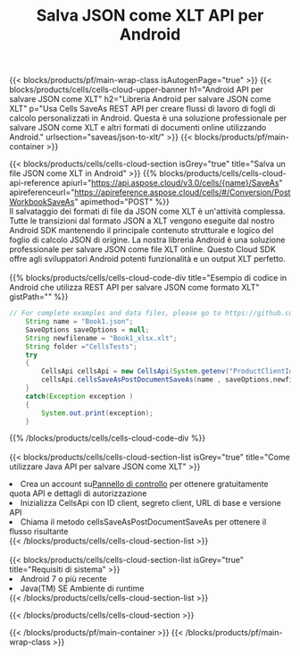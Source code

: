 ﻿---
title:  Salva JSON come XLT API per Android
description: Utilizzo di Aspose.Cells Cloud SDK per Android per salvare il file in formato JSON come file in formato XLT.
url: /it/android/saveas/json-to-xlt/
---
{{< blocks/products/pf/main-wrap-class isAutogenPage="true" >}}
{{< blocks/products/cells/cells-cloud-upper-banner h1="Android API per salvare JSON come XLT" h2="Libreria Android per salvare JSON come XLT" p="Usa Cells SaveAs REST API per creare flussi di lavoro di fogli di calcolo personalizzati in Android. Questa è una soluzione professionale per salvare JSON come XLT e altri formati di documenti online utilizzando Android." urlsection="saveas/json-to-xlt/" >}}
{{< blocks/products/pf/main-container >}}

{{< blocks/products/cells/cells-cloud-section isGrey="true" title="Salva un file JSON come XLT in Android" >}}
{{% blocks/products/cells/cells-cloud-api-reference apiurl="https://api.aspose.cloud/v3.0/cells/{name}/SaveAs" apireferenceurl="https://apireference.aspose.cloud/cells/#/Conversion/PostWorkbookSaveAs" apimethod="POST" %}}
<br/>
Il salvataggio dei formati di file da JSON come XLT è un'attività complessa. Tutte le transizioni dal formato JSON a XLT vengono eseguite dal nostro Android SDK mantenendo il principale contenuto strutturale e logico del foglio di calcolo JSON di origine. La nostra libreria Android è una soluzione professionale per salvare JSON come file XLT online. Questo Cloud SDK offre agli sviluppatori Android potenti funzionalità e un output XLT perfetto.
<br/>
<br/>
{{% blocks/products/cells/cells-cloud-code-div title="Esempio di codice in Android che utilizza REST API per salvare JSON come formato XLT" gistPath="" %}}
  
```java
// For complete examples and data files, please go to https://github.com/aspose-cells-cloud/aspose-cells-cloud-android/
    String name = "Book1.json";
    SaveOptions saveOptions = null;
    String newfilename = "Book1_xlsx.xlt";
    String folder ="CellsTests";
    try
    {
        CellsApi cellsApi = new CellsApi(System.getenv("ProductClientId"), System.getenv("ProductClientSecret"));
        cellsApi.cellsSaveAsPostDocumentSaveAs(name , saveOptions,newfilename,false,false,folder,null,null,null,true);                       
    }
    catch(Exception exception )
    {
        System.out.print(exception);
    }
```
  
{{% /blocks/products/cells/cells-cloud-code-div %}}
<br/>
<br/>
{{< blocks/products/cells/cells-cloud-section-list isGrey="true" title="Come utilizzare Java API per salvare JSON come XLT" >}}
<li> Crea un account su<a href="https://dashboard.aspose.cloud/">Pannello di controllo</a> per ottenere gratuitamente quota API e dettagli di autorizzazione</li>
<li>Inizializza CellsApi con ID client, segreto client, URL di base e versione API</li>
<li>Chiama il metodo cellsSaveAsPostDocumentSaveAs per ottenere il flusso risultante</li>
{{< /blocks/products/cells/cells-cloud-section-list >}}
<br/>
<br/>
{{< blocks/products/cells/cells-cloud-section-list isGrey="true" title="Requisiti di sistema" >}}
<li>Android 7 o più recente</li>
<li>Java(TM) SE Ambiente di runtime</li>
{{< /blocks/products/cells/cells-cloud-section-list >}}

{{< /blocks/products/cells/cells-cloud-section >}}

{{< /blocks/products/pf/main-container >}}
{{< /blocks/products/pf/main-wrap-class >}}

